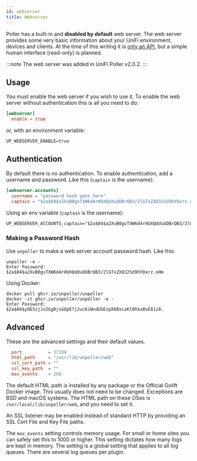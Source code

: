 ```yaml
---
id: webserver
title: Webserver
---
```


Poller has a built-in and **disabled by default** web server.
The web server provides some very basic information about your UniFi environment, devices and clients.
At the time of this writing it is [only an API](API), but a simple human interface (read-only) is planned.

:::note
The web server was added in UniFi Poller v2.0.2.
:::

## Usage

You must enable the web server if you wish to use it.
To enable the web server without authentication this is all you need to do:

```toml
[webserver]
  enable = true
```

or, with an environment variable:

```shell
UP_WEBSERVER_ENABLE=true
```

## Authentication

By default there is no authentication.
To enable authentication, add a username and password. Like this (`captain` is the username):

```toml
[webserver.accounts]
  username = "password hash goes here"
  captain = "$2a$04$a2XvB0gvTXW6d4rHUXQdduUDBrQB3/2lGTxZXQ32Sd9hYDxrz.oHm"
```

Using an env variable (`captain` is the username):

```shell
UP_WEBSERVER_ACCOUNTS_captain="$2a$04$a2XvB0gvTXW6d4rHUXQdduUDBrQB3/2lGTxZXQ32Sd9hYDxrz.oHm"
```

### Making a Password Hash

Use `unpoller` to make a web server account password hash. Like this:

```console
unpoller -e -
Enter Password:
$2a$04$a2XvB0gvTXW6d4rHUXQdduUDBrQB3/2lGTxZXQ32Sd9hYDxrz.oHm
```

Using Docker:

```shell
docker pull ghcr.io/unpoller/unpoller
docker -it ghcr.io/unpoller/unpoller -e -
Enter Password:
$2a$04$yOE5zjJs2Gg0jsGQpE7j2ucKiNndUGEzpX6BsLoKl0hkxBvE81z8.
```

## Advanced

These are the advanced settings and their default values.

```toml
  port          = 37288
  html_path     = "/usr/lib/unpoller/web"
  ssl_cert_path = ""
  ssl_key_path  = ""
  max_events    = 200
```

The default HTML path is installed by any package or the Official Golift Docker image.
This usually does not need to be changed. Exceptions are BSD and macOS systems.
The HTML path on these OSes is `/usr/local/lib/unpoller/web`, and you need to set it.

An SSL listener may be enabled instead of standard HTTP by providing an SSL Cert File and Key File paths.

The `max_events` setting controls memory usage. For small or home sites you can safely set this to 1000 or higher.
This setting dictates how many logs are kept in memory.
The setting is a global setting that applies to all log queues.
There are several log queues per plugin.
